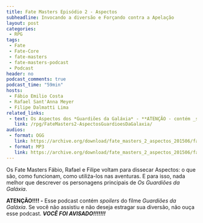 ```yaml
---
title: Fate Masters Episódio 2 - Aspectos
subheadline: Invocando a diversão e Forçando contra a Apelação
layout: post
categories:
 - RPG
tags:
 - Fate
 - Fate-Core
 - fate-masters
 - fate-masters-podcast
 - Podcast
header: no
podcast_comments: true 
podcast_time: "59min"
hosts:
 - Fábio Emilio Costa
 - Rafael Sant'Anna Meyer
 - Filipe Dalmatti Lima
related_links:
 - text: Os Aspectos dos *Guardiões da Galáxia* - **ATENÇÃO - contém _spoilers_!**
   link: /rpg/FateMasters2-AspectosGuardioesDaGalaxia/
audios:
 - format: OGG
   link: https://archive.org/download/fate_masters_2_aspectos_201506/fate_masters_2_aspectos.ogg
 - format: MP3
   link: https://archive.org/download/fate_masters_2_aspectos_201506/fate_masters_2_aspectos.mp3
---
```


Os Fate Masters Fábio, Rafael e Filipe voltam para dissecar Aspectos: o que são, como funcionam, como utiliźa-los nas aventuras. E para isso, nada melhor que descrever os personagens principais de _Os Guardiões da Galáxia_.

**ATENÇÃO!!!! -** Esse podcast contém _spoilers_ do filme _Guardiões da Galáxia_. Se você não assistiu e não deseja estragar sua diversão, não ouça esse podcast. **_VOCÊ FOI AVISADO!!!!!!!_**

